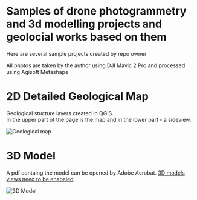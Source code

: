 # Samples of drone photogrammetry and 3d modelling projects and geolocial works based on them
Here are several sample projects created by repo owner 

All photos are taken by the author using DJI Mavic 2 Pro and processed using Agisoft Metashape

# 2D Detailed Geological Map
Geological stucture layers created in QGIS.<br/>In the upper part of the page is the map and in the lower part - a sideview.

![Geological map](https://user-images.githubusercontent.com/57714410/157049822-9c6ae48c-6707-4d8a-92bd-af6fb024aebc.png)

# 3D Model
A pdf containg the model can be opened by Adobe Acrobat. [3D models views need to be enabeled](https://helpx.adobe.com/acrobat/using/displaying-3d-models-pdfs.html)

![3D Model](https://user-images.githubusercontent.com/57714410/157047255-98cb24c6-77ea-4218-bf2e-3d358d1d36a1.png)

